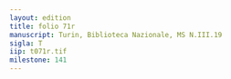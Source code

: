 ```yaml
---
layout: edition
title: folio 71r
manuscript: Turin, Biblioteca Nazionale, MS N.III.19
sigla: T
iip: t071r.tif
milestone: 141
---
```


